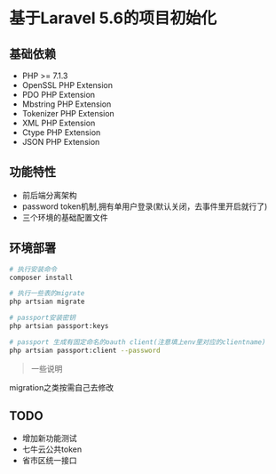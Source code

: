 # 基于Laravel 5.6的项目初始化

## 基础依赖
* PHP >= 7.1.3
* OpenSSL PHP Extension
* PDO PHP Extension
* Mbstring PHP Extension
* Tokenizer PHP Extension
* XML PHP Extension
* Ctype PHP Extension
* JSON PHP Extension

## 功能特性
* 前后端分离架构
* password token机制,拥有单用户登录(默认关闭，去事件里开启就行了)
* 三个环境的基础配置文件


## 环境部署
```bash
# 执行安装命令
composer install

# 执行一些表的migrate
php artsian migrate

# passport安装密钥
php artsian passport:keys

# passport 生成有固定命名的oauth client(注意填上env里对应的clientname)
php artsian passport:client --password

```


> 一些说明

migration之类按需自己去修改

## TODO
* 增加新功能测试
* 七牛云公共token
* 省市区统一接口
